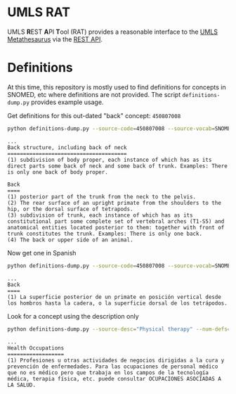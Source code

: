 UMLS RAT
=========

UMLS **R**EST **A**PI **T**ool (RAT) provides a reasonable interface to
the [UMLS Metathesaurus](https://uts.nlm.nih.gov/uts/umls/home) via
the [REST API](https://documentation.uts.nlm.nih.gov/rest/home.html).

Definitions
===========

At this time, this repository is mostly used to find definitions for concepts in SNOMED, etc where
definitions are not provided. The script `definitions-dump.py` provides example usage. 

Get definitions for this out-dated "back" concept: `450807008`

```bash
python definitions-dump.py --source-code=450807008 --source-vocab=SNOMEDCT_US --num-defs=2
```
    ...
    Back structure, including back of neck
    ======================================
    (1) subdivision of body proper, each instance of which has as its
    direct parts some back of neck and some back of trunk. Examples: There
    is only one back of body proper.
    
    Back
    ====
    (1) posterior part of the trunk from the neck to the pelvis.
    (2) The rear surface of an upright primate from the shoulders to the
    hip, or the dorsal surface of tetrapods.
    (3) subdivision of trunk, each instance of which has as its
    constitutional part some complete set of vertebral arches (T1-S5) and
    anatomical entities located posterior to them: together with front of
    trunk constitutes the trunk. Examples: There is only one back.
    (4) The back or upper side of an animal.

Now get one in Spanish

```bash
python definitions-dump.py --source-code=450807008 --source-vocab=SNOMEDCT_US --num-defs=1 --target-language=SPA
```
    ...
    Back
    ====
    (1) La superficie posterior de un primate en posición vertical desde
    los hombros hasta la cadera, o la superficie dorsal de los tetrápodos.


Look for a concept using the description only

```bash
python definitions-dump.py --source-desc="Physical therapy" --num-defs=1 --target-language=SPA
```
    ...
    Health Occupations
    ==================
    (1) Profesiones u otras actividades de negocios dirigidas a la cura y
    prevención de enfermedades. Para las ocupaciones de personal médico
    que no es médico pero que trabaja en los campos de la tecnología
    médica, terapia física, etc. puede consultar OCUPACIONES ASOCIADAS A
    LA SALUD.